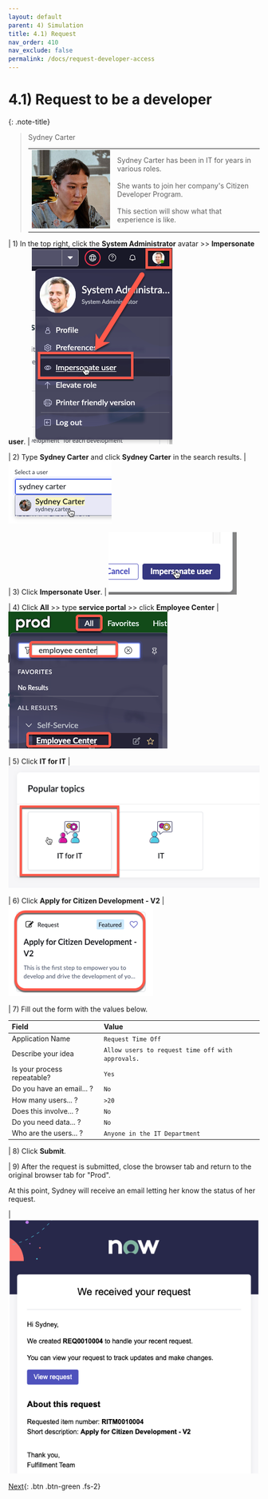 ```yaml
---
layout: default
parent: 4) Simulation
title: 4.1) Request
nav_order: 410
nav_exclude: false
permalink: /docs/request-developer-access
---
```


# 4.1) Request to be a developer

{: .note-title}
> Sydney Carter
> <table>
> <tbody>
> <tr>
> <td>
> <img src="../assets/images/2023-03-28-15-52-55.png">
> </td>
> <td>
> Sydney Carter has been in IT for years in various roles.<br/>
> <br/>
> She wants to join her company's Citizen Developer Program.<br/>
> <br/>
> This section will show what that experience is like.
> </td>
> </tr>
> </tbody>
> </table>

| 1) In the top right, click the **System Administrator** avatar >> **Impersonate user**.
| ![](../assets/images/2023-03-14-12-31-53.png)

| 2) Type **Sydney Carter** and click **Sydney Carter** in the search results.
| ![](../assets/images/2023-03-14-12-34-01.png)

| 3) Click **Impersonate User**. 
| ![](../assets/images/2023-03-14-12-34-24.png)

| 4) Click **All** >> type **service portal** >> click **Employee Center** 
| ![](../assets/images/2023-07-05-10-07-57.png)

| 5) Click **IT for IT** 
| ![](../assets/images/2023-03-14-12-36-45.png)

| 6) Click **Apply for Citizen Development - V2**
| ![](../assets/images/2023-07-05-15-48-46.png)

| 7) Fill out the form with the values below. 

| Field | Value 
|:---|:---
| Application Name | ```Request Time Off``` 
| Describe your idea | ```Allow users to request time off with approvals.```
| Is your process repeatable? | ```Yes```
| Do you have an email... ? | ```No```
| How many users... ? | ```>20```
| Does this involve... ? | ```No```
| Do you need data... ? | ```No```
| Who are the users... ? | ```Anyone in the IT Department```

| 8) Click **Submit**.

| 9) After the request is submitted, close the browser tab and return to the original browser tab for "Prod". 

At this point, Sydney will receive an email letting her know the status of her request. 

| ![](../assets/images/2023-07-05-15-59-36.png)

[Next](/lab-aemc-utah/docs/approval){: .btn .btn-green .fs-2}